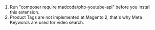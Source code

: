 1. Run "composer require madcoda/php-youtube-api" before you install this extension.
2. Product Tags are not implemented at Magento 2, that's why Meta Keywords are used for video search.